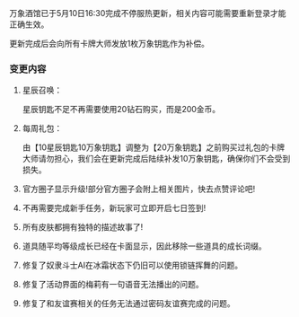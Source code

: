 万象酒馆已于5月10日16:30完成不停服热更新，相关内容可能需要重新登录才能正确生效。

更新完成后会向所有卡牌大师发放1枚万象钥匙作为补偿。

### 变更内容

1. 星辰召唤：

   星辰钥匙不足不再需要使用20钻石购买，而是200金币。

2. 每周礼包：

   由【10星辰钥匙10万象钥匙】调整为【20万象钥匙】之前购买过礼包的卡牌大师请勿担心，我们会在更新完成后陆续补发10万象钥匙，确保你们不会受到损失。

3. 官方圈子显示升级!部分官方圈子会附上相关图片，快去点赞评论吧!

4. 不再需要完成新手任务，新玩家可立即开启七日签到!

5. 所有皮肤都拥有独特的描述故事了!

6. 道具随平均等级成长已经在卡面显示，因此移除一些道具的成长词缀。

7. 修复了奴隶斗士AI在冰霜状态下仍旧可以使用锁链挥舞的问题。

8. 修复了活动界面的梅莉有一句语音无法播出的问题。

9. 修复了和友谊赛相关的任务无法通过密码友谊赛完成的问题。
